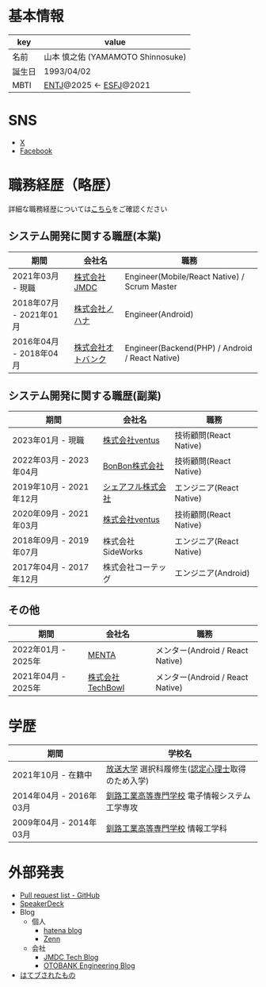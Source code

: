 # 基本情報

| key             | value                                                                                                                                                                               |
| --------------- | ----------------------------------------------------------------------------------------------------------------------------------------------------------------------------------- |
| 名前            | 山本 慎之佑 (YAMAMOTO Shinnosuke)                                                                                                                                                   |
| 誕生日          | 1993/04/02                                                                                                                                                                          |
| MBTI            | [ENTJ](https://www.16personalities.com/ja/entj%E5%9E%8B%E3%81%AE%E6%80%A7%E6%A0%BC)@2025 ← [ESFJ](https://www.16personalities.com/ja/esfj%E5%9E%8B%E3%81%AE%E6%80%A7%E6%A0%BC)@2021 |

# SNS

- [X](https://x.com/mrtry_)
- [Facebook](https://www.facebook.com/symmt9302)


# 職務経歴（略歴）

詳細な職務経歴については[こちら](./curriculum-vitae.md)をご確認ください

## システム開発に関する職歴(本業)

| 期間                    | 会社名                                           | 職務                                            |
| ----------------------- | ------------------------------------------------ | ----------------------------------------------- |
| 2021年03月 - 現職       | [株式会社JMDC](https://www.jmdc.co.jp/)          | Engineer(Mobile/React Native) / Scrum Master    |
| 2018年07月 - 2021年01月 | [株式会社ノハナ](https://nohana.co.jp/)          | Engineer(Android)                               |
| 2016年04月 - 2018年04月 | [株式会社オトバンク](https://www.otobank.co.jp/) | Engineer(Backend(PHP) / Android / React Native) |

## システム開発に関する職歴(副業)

| 期間                    | 会社名                                             | 職務                     |
| ----------------------- | -------------------------------------------------- | ------------------------ |
| 2023年01月 - 現職       | [株式会社ventus](https://ventus-inc.com/)          | 技術顧問(React Native)   |
| 2022年03月 - 2023年04月 | [BonBon株式会社](https://bon-bon.co.jp/)           | 技術顧問(React Native)   |
| 2019年10月 - 2021年12月 | [シェアフル株式会社](https://sharefull.com/about/) | エンジニア(React Native) |
| 2020年09月 - 2021年03月 | [株式会社ventus](https://ventus-inc.com/)          | 技術顧問(React Native)   |
| 2018年09月 - 2019年07月 | 株式会社SideWorks                                  | エンジニア(React Native) |
| 2017年04月 - 2017年12月 | 株式会社コーテッグ                                 | エンジニア(Android)      |

## その他

| 期間                | 会社名                                      | 職務                             |
| ------------------- | ------------------------------------------- | -------------------------------- |
| 2022年01月 - 2025年 | [MENTA](https://menta.work/)                | メンター(Android / React Native) |
| 2021年04月 - 2025年 | [株式会社TechBowl](https://techbowl.co.jp/) | メンター(Android / React Native) |

# 学歴

| 期間                    | 学校名                                                                                                                                        |
| ----------------------- | --------------------------------------------------------------------------------------------------------------------------------------------- |
| 2021年10月 - 在籍中     | [放送大学](https://www.ouj.ac.jp/) 選択科履修生([認定心理士](https://www.ouj.ac.jp/hp/purpose/sikaku/psychology/psychologist/)取得のため入学) |
| 2014年04月 - 2016年03月 | [釧路工業高等専門学校](https://www.kushiro-ct.ac.jp/) 電子情報システム工学専攻                                                                |
| 2009年04月 - 2014年03月 | [釧路工業高等専門学校](https://www.kushiro-ct.ac.jp/) 情報工学科                                                                              |

# 外部発表

* [Pull request list - GitHub](https://github.com/pulls?q=is%3Apr+author%3Amrtry+archived%3Afalse+-user%3Amrtry+is%3Apublic)
* [SpeakerDeck](https://speakerdeck.com/mrtry)
* Blog
  * 個人
    * [hatena blog](https://mrtry.hatenablog.jp/)
    * [Zenn](https://zenn.dev/mrtry)
  * 会社
    * [JMDC Tech Blog](https://techblog.jmdc.co.jp/search?q=%40mrtry+)
    * [OTOBANK Engineering Blog](https://engineering.otobank.co.jp/search?q=mrtry)
* [はてブされたもの](https://b.hatena.ne.jp/q/mrtry?target=text)
